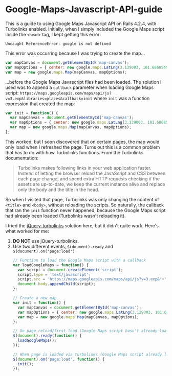 # Google-Maps-Javascript-API-guide

This is a guide to using Google Maps Javascript API on Rails 4.2.4, with Turbolinks enabled. Initially, when I simply included the Google Maps script inside the `<head>` tag, I kept getting this error:

```Uncaught ReferenceError: google is not defined```

This error was occurring because I was trying to create the map...

```javascript
var mapCanvas = document.getElementById('map-canvas');
var mapOptions = { center: new google.maps.LatLng(3.139003, 101.68685499999992) };
var map = new google.maps.Map(mapCanvas, mapOptions);
```

...before the Google Maps Javascript files had been loaded. The solution I used was to append a `callback` parameter when loading Google Maps script: `https://maps.googleapis.com/maps/api/js?v=3.exp&libraries=places&callback=init` where `init` was a function expression that created the map:

```javascript
var init = function() {
  var mapCanvas = document.getElementById('map-canvas');
  var mapOptions = { center: new google.maps.LatLng(3.139003, 101.68685499999992) };
  var map = new google.maps.Map(mapCanvas, mapOptions);
};
```

This worked, but I soon discovered that on certain pages, the map would only load when I refreshed the page. Turns out this is a common problem that has to do with how Turbolinks functions. From the Turbolinks documentation:

> Turbolinks makes following links in your web application faster. Instead of letting the browser reload the JavaScript and CSS between each page change, and spend extra HTTP requests checking if the assets are up-to-date, we keep the current instance alive and replace only the body and the title in the head.

So when I visited that page, Turbolinks was only changing the content of `<title>` and `<body>`, without reloading the scripts. So naturally, the callback that ran the `init` function never happened, because the Google Maps script had already been loaded (Turbolinks wasn't reloading it).

I tried the [jQuery-turbolinks](https://coderwall.com/p/fajmvq/fixing-the-map-doesn-t-show-up-until-i-refresh-when-working-with-turbolinks-in-ruby-on-rails) solution here, but it didn't quite work. Here's what worked for me:

1. **DO NOT** use jQuery-turbolinks.
2. Use two different events, `$(doument).ready` and `$(document).on('page:load')`
    ```javascript
    // Function to load the Google Maps script with a callback
    var loadGoogleMaps = function() {
      var script = document.createElement('script');
      script.type = 'text/javascript';
      script.src = 'https://maps.googleapis.com/maps/api/js?v=3.exp&'+'libraries=places&'+'callback=init';
      document.body.appendChild(script);
    };
    
    // Create a new map
    var init = function() {
      var mapCanvas = document.getElementById('map-canvas');
      var mapOptions = { center: new google.maps.LatLng(3.139003, 101.68685499999992) };
      var map = new google.maps.Map(mapCanvas, mapOptions);
    };
    
    // On page reload/first load (Google Maps script hasn't already loaded)
    $(document).ready(function() {
      loadGoogleMaps();
    });
    
    // When page is loaded via turbolinks (Google Maps script already loaded), call the init function right away
    $(document).on('page:load', function() {
      init();
    });
    ```
